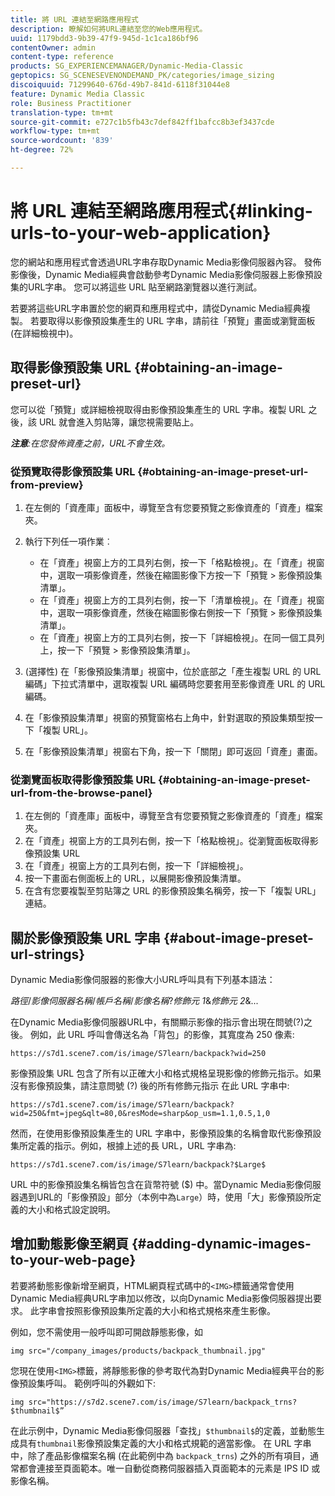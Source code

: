 ```yaml
---
title: 將 URL 連結至網路應用程式
description: 瞭解如何將URL連結至您的Web應用程式。
uuid: 1179bdd3-9b39-47f9-945d-1c1ca186bf96
contentOwner: admin
content-type: reference
products: SG_EXPERIENCEMANAGER/Dynamic-Media-Classic
geptopics: SG_SCENESEVENONDEMAND_PK/categories/image_sizing
discoiquuid: 71299640-676d-49b7-841d-6118f31044e8
feature: Dynamic Media Classic
role: Business Practitioner
translation-type: tm+mt
source-git-commit: e727c1b5fb43c7def842ff1bafcc8b3ef3437cde
workflow-type: tm+mt
source-wordcount: '839'
ht-degree: 72%

---
```



# 將 URL 連結至網路應用程式{#linking-urls-to-your-web-application}

您的網站和應用程式會透過URL字串存取Dynamic Media影像伺服器內容。 發佈影像後，Dynamic Media經典會啟動參考Dynamic Media影像伺服器上影像預設集的URL字串。 您可以將這些 URL 貼至網路瀏覽器以進行測試。

若要將這些URL字串置於您的網頁和應用程式中，請從Dynamic Media經典複製。 若要取得以影像預設集產生的 URL 字串，請前往「預覽」畫面或瀏覽面板 (在詳細檢視中)。

## 取得影像預設集 URL {#obtaining-an-image-preset-url}

您可以從「預覽」或詳細檢視取得由影像預設集產生的 URL 字串。複製 URL 之後，該 URL 就會進入剪貼簿，讓您視需要貼上。

***注意&#x200B;**:在您發佈資產之前，URL不會生效。*

### 從預覽取得影像預設集 URL {#obtaining-an-image-preset-url-from-preview}

1. 在左側的「資產庫」面板中，導覽至含有您要預覽之影像資產的「資產」檔案夾。
1. 執行下列任一項作業︰

   * 在「資產」視窗上方的工具列右側，按一下「格點檢視」。在「資產」視窗中，選取一項影像資產，然後在縮圖影像下方按一下「預覽 > 影像預設集清單」。
   * 在「資產」視窗上方的工具列右側，按一下「清單檢視」。在「資產」視窗中，選取一項影像資產，然後在縮圖影像右側按一下「預覽 > 影像預設集清單」。
   * 在「資產」視窗上方的工具列右側，按一下「詳細檢視」。在同一個工具列上，按一下「預覽 > 影像預設集清單」。

1. (選擇性) 在「影像預設集清單」視窗中，位於底部之「產生複製 URL 的 URL 編碼」下拉式清單中，選取複製 URL 編碼時您要套用至影像資產 URL 的 URL 編碼。
1. 在「影像預設集清單」視窗的預覽窗格右上角中，針對選取的預設集類型按一下「複製 URL」。
1. 在「影像預設集清單」視窗右下角，按一下「關閉」即可返回「資產」畫面。

### 從瀏覽面板取得影像預設集 URL  {#obtaining-an-image-preset-url-from-the-browse-panel}

1. 在左側的「資產庫」面板中，導覽至含有您要預覽之影像資產的「資產」檔案夾。
1. 在「資產」視窗上方的工具列右側，按一下「格點檢視」。從瀏覽面板取得影像預設集 URL
1. 在「資產」視窗上方的工具列右側，按一下「詳細檢視」。
1. 按一下畫面右側面板上的 URL，以展開影像預設集清單。
1. 在含有您要複製至剪貼簿之 URL 的影像預設集名稱旁，按一下「複製 URL」連結。

## 關於影像預設集 URL 字串  {#about-image-preset-url-strings}

Dynamic Media影像伺服器的影像大小URL呼叫具有下列基本語法：

*路徑*/*影像伺服器名稱*/*帳戶名稱*/*影像名稱*?*修飾元 1*&amp;*修飾元 2*&amp;...

在Dynamic Media影像伺服器URL中，有關顯示影像的指示會出現在問號(?)之後。 例如，此 URL 呼叫會傳送名為「背包」的影像，其寬度為 250 像素:

```as3
https://s7d1.scene7.com/is/image/S7learn/backpack?wid=250
```

影像預設集 URL 包含了所有以正確大小和格式規格呈現影像的修飾元指示。如果沒有影像預設集，請注意問號 (?) 後的所有修飾元指示 在此 URL 字串中:

```as3
https://s7d1.scene7.com/is/image/S7learn/backpack?wid=250&fmt=jpeg&qlt=80,0&resMode=sharp&op_usm=1.1,0.5,1,0
```

然而，在使用影像預設集產生的 URL 字串中，影像預設集的名稱會取代影像預設集所定義的指示。例如，根據上述的長 URL，URL 字串為:

```as3
https://s7d1.scene7.com/is/image/S7learn/backpack?$Large$
```

URL 中的影像預設集名稱皆包含在貨幣符號 ($) 中。當Dynamic Media影像伺服器遇到URL的「影像預設」部分（本例中為`Large`）時，使用「大」影像預設所定義的大小和格式設定說明。

## 增加動態影像至網頁 {#adding-dynamic-images-to-your-web-page}

若要將動態影像新增至網頁，HTML網頁程式碼中的`<IMG>`標籤通常會使用Dynamic Media經典URL字串加以修改，以向Dynamic Media影像伺服器提出要求。 此字串會按照影像預設集所定義的大小和格式規格來產生影像。

例如，您不需使用一般呼叫即可開啟靜態影像，如

```as3
img src="/company_images/products/backpack_thumbnail.jpg"
```

您現在使用`<IMG>`標籤，將靜態影像的參考取代為對Dynamic Media經典平台的影像預設集呼叫。 範例呼叫的外觀如下:

```as3
img src="https://s7d2.scene7.com/is/image/S7learn/backpack_trns?$thumbnail$”
```

在此示例中，Dynamic Media影像伺服器「查找」`$thumbnail$`的定義，並動態生成具有`thumbnail`影像預設集定義的大小和格式規範的適當影像。 在 URL 字串中，除了產品影像檔案名稱 (在此範例中為 `backpack_trns`) 之外的所有項目，通常都會連接至頁面範本。唯一自動從商務伺服器插入頁面範本的元素是 IPS ID 或影像名稱。
